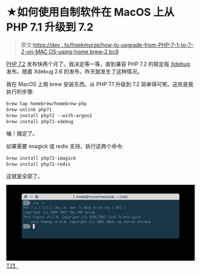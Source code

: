 # ★如何使用自制软件在 MacOS 上从 PHP 7.1 升级到 7.2

> 原文:[https://dev . to/freekmurze/how-to-upgrade-from-PHP-7-1-to-7-2-on-MAC OS-using-home brew-2 bc9](https://dev.to/freekmurze/how-to-upgrade-from-php-7-1-to-7-2-on-macos-using-homebrew-2bc9)

[PHP 7.2](http://php.net/manual/en/migration72.new-features.php) 发布快两个月了。我决定等一等，直到兼容 PHP 7.2 的稳定版 [Xdebug](https://xdebug.org/) 发布。随着 Xdebug 2.6 的发布，昨天就发生了这种情况。

我在 MacOS 上用 brew 安装东西。从 PHP 7.1 升级到 7.2 简单得可笑。这些是我执行的步骤:

```
brew tap homebrew/homebrew-php
brew unlink php71
brew install php72 --with-argon2 
brew install php72-xdebug 
```

嘣！搞定了。

如果需要 imagick 或 redis 支持，执行这两个命令:

```
brew install php72-imagick
brew install php72-redis 
```

这就是全部了。

[![terminal](img/620037cb7386ff6a7fb371680c99e352.png)T2】](https://res.cloudinary.com/practicaldev/image/fetch/s--3BYMEk7X--/c_limit%2Cf_auto%2Cfl_progressive%2Cq_auto%2Cw_880/https://freek.dev/uploads/media/php72/terminal.png)